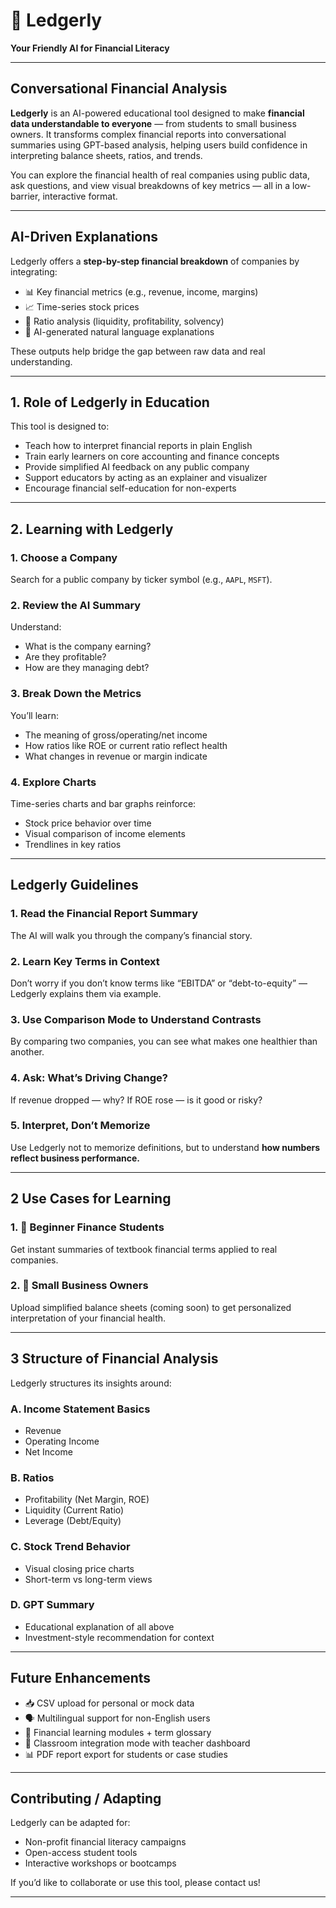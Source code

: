 # 📘 Ledgerly  
**Your Friendly AI for Financial Literacy**

---

## Conversational Financial Analysis

**Ledgerly** is an AI-powered educational tool designed to make **financial data understandable to everyone** — from students to small business owners. It transforms complex financial reports into conversational summaries using GPT-based analysis, helping users build confidence in interpreting balance sheets, ratios, and trends.

You can explore the financial health of real companies using public data, ask questions, and view visual breakdowns of key metrics — all in a low-barrier, interactive format.

---

## AI-Driven Explanations

Ledgerly offers a **step-by-step financial breakdown** of companies by integrating:

- 📊 Key financial metrics (e.g., revenue, income, margins)
- 📈 Time-series stock prices
- 🧮 Ratio analysis (liquidity, profitability, solvency)
- 💬 AI-generated natural language explanations

These outputs help bridge the gap between raw data and real understanding.

---

## 1. Role of Ledgerly in Education

This tool is designed to:

- Teach how to interpret financial reports in plain English
- Train early learners on core accounting and finance concepts
- Provide simplified AI feedback on any public company
- Support educators by acting as an explainer and visualizer
- Encourage financial self-education for non-experts

---

## 2. Learning with Ledgerly

### 1. Choose a Company  
Search for a public company by ticker symbol (e.g., `AAPL`, `MSFT`).

### 2. Review the AI Summary  
Understand:
- What is the company earning?
- Are they profitable?
- How are they managing debt?

### 3. Break Down the Metrics  
You’ll learn:
- The meaning of gross/operating/net income
- How ratios like ROE or current ratio reflect health
- What changes in revenue or margin indicate

### 4. Explore Charts  
Time-series charts and bar graphs reinforce:
- Stock price behavior over time
- Visual comparison of income elements
- Trendlines in key ratios

---

## Ledgerly Guidelines

### 1. Read the Financial Report Summary  
The AI will walk you through the company’s financial story.

### 2. Learn Key Terms in Context  
Don’t worry if you don’t know terms like “EBITDA” or “debt-to-equity” — Ledgerly explains them via example.

### 3. Use Comparison Mode to Understand Contrasts  
By comparing two companies, you can see what makes one healthier than another.

### 4. Ask: What’s Driving Change?  
If revenue dropped — why? If ROE rose — is it good or risky?

### 5. Interpret, Don’t Memorize  
Use Ledgerly not to memorize definitions, but to understand **how numbers reflect business performance.**

---

## 2 Use Cases for Learning

### 1. 📘 Beginner Finance Students  
Get instant summaries of textbook financial terms applied to real companies.

### 2. 🧾 Small Business Owners  
Upload simplified balance sheets (coming soon) to get personalized interpretation of your financial health.

---

## 3 Structure of Financial Analysis

Ledgerly structures its insights around:

### A. Income Statement Basics  
- Revenue  
- Operating Income  
- Net Income

### B. Ratios  
- Profitability (Net Margin, ROE)  
- Liquidity (Current Ratio)  
- Leverage (Debt/Equity)

### C. Stock Trend Behavior  
- Visual closing price charts  
- Short-term vs long-term views

### D. GPT Summary  
- Educational explanation of all above  
- Investment-style recommendation for context

---

## Future Enhancements

- 📥 CSV upload for personal or mock data
- 🗣️ Multilingual support for non-English users
- 🧠 Financial learning modules + term glossary
- 🏫 Classroom integration mode with teacher dashboard
- 📊 PDF report export for students or case studies

---

## Contributing / Adapting

Ledgerly can be adapted for:

- Non-profit financial literacy campaigns
- Open-access student tools
- Interactive workshops or bootcamps

If you’d like to collaborate or use this tool, please contact us!

---